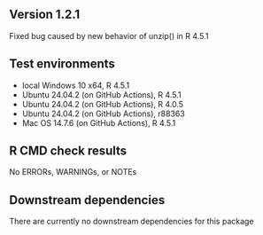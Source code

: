 ## Version 1.2.1
Fixed bug caused by new behavior of unzip() in R 4.5.1

## Test environments
* local Windows 10 x64, R 4.5.1
* Ubuntu 24.04.2 (on GitHub Actions), R 4.5.1
* Ubuntu 24.04.2 (on GitHub Actions), R 4.0.5
* Ubuntu 24.04.2 (on GitHub Actions), r88363
* Mac OS 14.7.6 (on GitHub Actions), R 4.5.1

## R CMD check results
No ERRORs, WARNINGs, or NOTEs

## Downstream dependencies
There are currently no downstream dependencies for this package